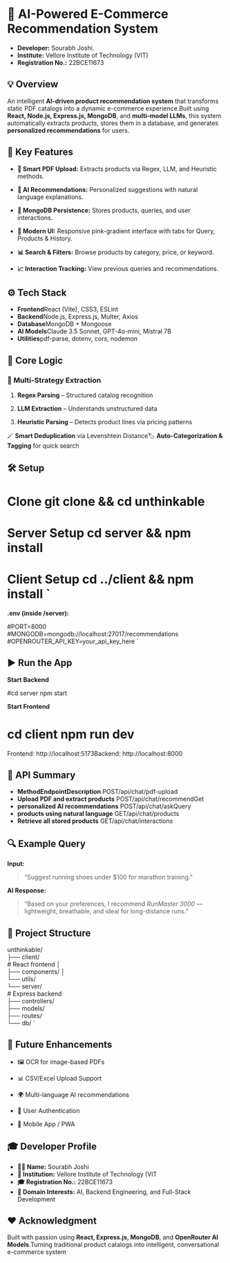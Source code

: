 🧠 AI-Powered E-Commerce Recommendation System
==============================================

* **Developer:** Sourabh Joshi.
* **Institute:** Vellore Institute of Technology (VIT)
* **Registration No.:** 22BCE11673

💡 Overview
-----------

An intelligent **AI-driven product recommendation system** that transforms static PDF catalogs into a dynamic e-commerce experience.Built using **React, Node.js, Express.js, MongoDB**, and **multi-model LLMs**, this system automatically extracts products, stores them in a database, and generates **personalized recommendations** for users.

🚀 Key Features
---------------

*   **📄 Smart PDF Upload:** Extracts products via Regex, LLM, and Heuristic methods.
    
*   **🧠 AI Recommendations:** Personalized suggestions with natural language explanations.
    
*   **💾 MongoDB Persistence:** Stores products, queries, and user interactions.
    
*   **🎨 Modern UI:** Responsive pink-gradient interface with tabs for Query, Products & History.
    
*   **📊 Search & Filters:** Browse products by category, price, or keyword.
    
*   **📈 Interaction Tracking:** View previous queries and recommendations.
    

⚙️ Tech Stack
-------------

* **Frontend**React (Vite), CSS3, ESLint
* **Backend**Node.js, Express.js, Multer, Axios
* **Database**MongoDB + Mongoose
* **AI Models**Claude 3.5 Sonnet, GPT-4o-mini, Mistral 7B
* **Utilities**pdf-parse, dotenv, cors, nodemon

🧩 Core Logic
-------------

### 🧾 Multi-Strategy Extraction

1.  **Regex Parsing** – Structured catalog recognition
    
2.  **LLM Extraction** – Understands unstructured data
    
3.  **Heuristic Parsing** – Detects product lines via pricing patterns
    

🪄 **Smart Deduplication** via Levenshtein Distance🏷️ **Auto-Categorization & Tagging** for quick search

🛠️ Setup
---------
# Clone  git clone  && cd unthinkable  
# Server Setup  cd server && npm install  
# Client Setup  cd ../client && npm install   `

**.env (inside /server):**

 #PORT=8000  
 #MONGODB=mongodb://localhost:27017/recommendations  
 #OPENROUTER_API_KEY=your_api_key_here   `

▶️ Run the App
--------------

**Start Backend**

  #cd server  npm start   

**Start Frontend**

 # cd client  npm run dev   

Frontend: http://localhost:5173Backend: http://localhost:8000

📡 API Summary
--------------

* **MethodEndpointDescription** POST/api/chat/pdf-upload
* **Upload PDF and extract products** POST/api/chat/recommendGet 
* **personalized AI recommendations** POST/api/chat/askQuery 
* **products using natural language** GET/api/chat/products
* **Retrieve all stored products** GET/api/chat/interactions

🔍 Example Query
----------------

**Input:**

> “Suggest running shoes under $100 for marathon training.”

**AI Response:**

> “Based on your preferences, I recommend _RunMaster 3000_ — lightweight, breathable, and ideal for long-distance runs.”

🧱 Project Structure
--------------------

   unthinkable/  
       ├── client/     
           # React frontend  │   
               ├── components/  │   
               └── utils/  
               └── server/     
            # Express backend      
                ├── controllers/      
                ├── models/     
                ├── routes/     
                    └── db/   `

🌟 Future Enhancements
----------------------

*   🖼️ OCR for image-based PDFs
    
*   📊 CSV/Excel Upload Support
    
*   🌍 Multi-language AI recommendations
    
*   🔐 User Authentication
    
*   📱 Mobile App / PWA
    

🎓 Developer Profile
--------------------

* **👨‍💻 Name:** Sourabh Joshi
* **🏫 Institution:** Vellore Institute of Technology (VIT
* **🎓 Registration No.:** 22BCE11673
* **💬 Domain Interests:** AI, Backend Engineering, and Full-Stack Development

❤️ Acknowledgment
-----------------

Built with passion using **React, Express.js, MongoDB**, and **OpenRouter AI Models**.Turning traditional product catalogs into intelligent, conversational e-commerce system
